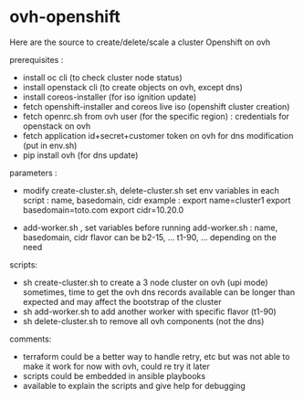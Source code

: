 # ovh-openshift

Here are the source to create/delete/scale a cluster Openshift on ovh

prerequisites : 
   - install oc cli (to check cluster node status)
   - install openstack cli (to create objects on ovh, except dns)
   - install coreos-installer (for iso ignition update)
   - fetch openshift-installer and coreos live iso (openshift cluster creation)
   - fetch openrc.sh from ovh user (for the specific region) : credentials for openstack on ovh
   - fetch application id+secret+customer token on ovh for dns modification (put in env.sh)
   - pip install ovh (for dns update)

parameters : 
   - modify create-cluster.sh, delete-cluster.sh
          set env variables in each script : name, basedomain, cidr
   example : 
export name=cluster1
export basedomain=toto.com
export cidr=10.20.0

  - add-worker.sh <flavor>, 
           set variables before running add-worker.sh : name, basedomain, cidr
           flavor can be b2-15, ... t1-90, ... depending on the need

scripts:
   - sh create-cluster.sh to create a 3 node cluster on ovh (upi mode)
         sometimes, time to get the ovh dns records available can be longer than expected and may affect the bootstrap of the cluster
   - sh add-worker.sh to add another worker with specific flavor (t1-90)
   - sh delete-cluster.sh to remove all ovh components (not the dns)

comments:
   - terraform could be a better way to handle retry, etc but was not able to make it work for now with ovh, could re try it later
  - scripts could be embedded in ansible playbooks    
  - available to explain the scripts and give help for debugging
